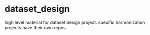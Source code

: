 # dataset_design
high level material for dataset design project. specific harmonization projects have their own repos.
